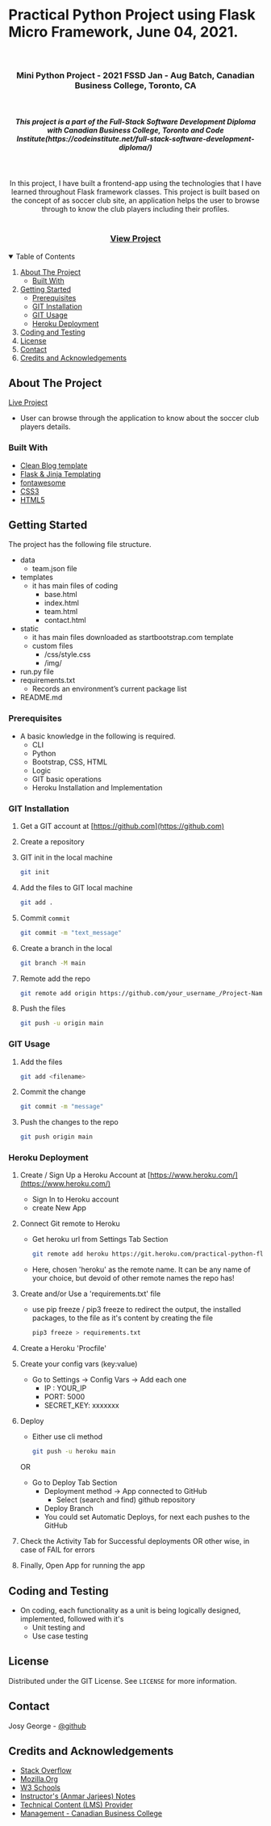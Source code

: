 # Practical Python Project using Flask Micro Framework, June 04, 2021.

<!-- ASSIGNMENT INTRO -->
<br />
<p>
  <h3 align="center">Mini Python Project - 2021 FSSD Jan - Aug Batch, Canadian Business College, Toronto, CA</h3>
  <br />
  <h5 align="center">This project is a part of the Full-Stack Software Development Diploma with Canadian Business College, Toronto and Code Institute(https://codeinstitute.net/full-stack-software-development-diploma/)</h5>
  <br />
  <p align="center">
    In this project, I have built a frontend-app using the technologies that I have learned throughout Flask framework classes. This project is built based on the concept of as soccer club site, an application helps the user to browse through to know the club players including their profiles.
    <br />
    <br />
    <h3 align="center">
        <a href="https://practical-python-flask-project.herokuapp.com/">View Project</a>
    </h3>
  </p>
</p>

<!-- TABLE OF CONTENTS -->
<details open="open">
  <summary>Table of Contents</summary>
  <ol>
    <li>
      <a href="#about-the-project">About The Project</a>
      <ul>
        <li><a href="#built-with">Built With</a></li>
      </ul>
    </li>
    <li>
      <a href="#getting-started">Getting Started</a>
      <ul>
        <li><a href="#prerequisites">Prerequisites</a></li>
        <li><a href="#git-installation">GIT Installation</a></li>
        <li><a href="#git-usage">GIT Usage</a></li>
        <li><a href="#heroku-deployment">Heroku Deployment</a></li>
      </ul>
    </li>
    <li><a href="#coding-and-testing">Coding and Testing</a></li>
    <li><a href="#license">License</a></li>
    <li><a href="#contact">Contact</a></li>
    <li><a href="#credits-and-acknowledgements">Credits and Acknowledgements</a></li>
  </ol>
</details>

<!-- ABOUT THE Project -->

## About The Project

[Live Project](https://practical-python-flask-project.herokuapp.com/)

- User can browse through the application to know about the soccer club players details.

### Built With

- [Clean Blog template](https://startbootstrap.com/theme/clean-blog)
- [Flask & Jinja Templating](https://flask.palletsprojects.com/en/2.0.x/templating/)
- [fontawesome](https://fontawesome.com/)
- [CSS3](https://developer.mozilla.org/en-US/docs/Web/CSS)
- [HTML5](https://developer.mozilla.org/en-US/docs/Web/Guide/HTML/HTML5)

<!-- GETTING STARTED -->

## Getting Started

The project has the following file structure.

- data
  - team.json file
- templates
  - it has main files of coding
    - base.html
    - index.html
    - team.html
    - contact.html
- static
  - it has main files downloaded as startbootstrap.com template
  - custom files
    - /css/style.css
    - /img/
- run.py file
- requirements.txt
  - Records an environment’s current package list
- README.md

### Prerequisites

- A basic knowledge in the following is required.
  - CLI
  - Python
  - Bootstrap, CSS, HTML
  - Logic
  - GIT basic operations
  - Heroku Installation and Implementation

### GIT Installation

1. Get a GIT account at [https://github.com](https://github.com)
2. Create a repository

3. GIT init in the local machine
   ```sh
   git init
   ```
4. Add the files to GIT local machine
   ```sh
   git add .
   ```
5. Commit `commit`
   ```sh
   git commit -m "text_message"
   ```
6. Create a branch in the local
   ```sh
   git branch -M main
   ```
7. Remote add the repo
   ```sh
   git remote add origin https://github.com/your_username_/Project-Name.git
   ```
8. Push the files
   ```sh
   git push -u origin main
   ```

<!-- USAGE EXAMPLES -->

### GIT Usage

1. Add the files
   ```sh
   git add <filename>
   ```
2. Commit the change
   ```sh
   git commit -m "message"
   ```
3. Push the changes to the repo
   ```sh
   git push origin main
   ```

### Heroku Deployment

1. Create / Sign Up a Heroku Account at [https://www.heroku.com/](https://www.heroku.com/)
    - Sign In to Heroku account
    - create New App
2. Connect Git remote to Heroku
    - Get heroku url from Settings Tab Section
      ```sh
      git remote add heroku https://git.heroku.com/practical-python-flask-project.git
      ```
     - Here, chosen 'heroku' as the remote name. It can be any name of your choice, but devoid of other remote names the repo has!
3. Create and/or Use a 'requirements.txt' file
    - use pip freeze / pip3 freeze to redirect the output, the installed packages, to the file as it's content by creating the file
      ```sh
      pip3 freeze > requirements.txt
      ```
4. Create a Heroku 'Procfile'
5. Create your config vars (key:value)
    - Go to Settings -> Config Vars -> Add each one
        - IP : YOUR_IP
        - PORT: 5000
        - SECRET_KEY: xxxxxxx
6. Deploy
    - Either use cli method 
        ```sh
        git push -u heroku main
        ```
    OR

    - Go to Deploy Tab Section
        - Deployment method -> App connected to GitHub
            - Select (search and find) github repository
        - Deploy Branch
        - You could set Automatic Deploys, for next each pushes to the GitHub
7. Check the Activity Tab for Successful deployments OR other wise, in case of FAIL for errors
8. Finally, Open App for running the app

## Coding and Testing

- On coding, each functionality as a unit is being logically designed, implemented, followed with it's
    - Unit testing and
    - Use case testing

<!-- LICENSE -->

## License

Distributed under the GIT License. See `LICENSE` for more information.

<!-- CONTACT -->

## Contact

Josy George - [@github](https://github.com/josygeorge/)

<!-- ACKNOWLEDGEMENTS -->

## Credits and Acknowledgements

- [Stack Overflow](https://stackoverflow.com)
- [Mozilla.Org](https://developer.mozilla.org/en-US/docs/Web/Guide/)
- [W3 Schools](https://www.w3schools.com)
- [Instructor's (Anmar Jarjees) Notes](https://github.com/anmarjarjees?tab=repositories)
- [Technical Content (LMS) Provider](https://codeinstitute.net/full-stack-software-development-diploma/)
- [Management - Canadian Business College](https://canadianbusinesscollege.com/)
